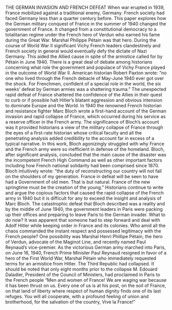 THE GERMAN INVASION AND FRENCH DEFEAT
 When war erupted in 1939, France mobilized against a traditional enemy,
Germany. French society had faced Germany less than a quarter century before. This
paper explores how the German military conquest of France in the summer of 1940
changed the government of France. It changed from a constitutional democracy to a
totalitarian regime under the French hero of Verdun who earned his fame during the
Great War. Marshal Philippe Pétain was that hero. During the course of World War II
significant Vichy French leaders clandestinely and French society in general would
eventually defy the dictate of Nazi Germany. This aided the Allied cause in spite of the
armistice called for by Pétain in June 1940.
 There is a great deal of debate among historians concerning what role the
government and populace of Vichy France played in the outcome of World War II.
American historian Robert Paxton wrote: “no one who lived through the French debacle
of May-June 1940 ever got over the shock. For Frenchmen, confident of a special role in
the world, the six weeks’ defeat by German armies was a shattering trauma.”
 The unexpected rapid defeat of France shattered the confidence of the Allies in their quest to
curb or if possible halt Hitler’s blatant aggression and obvious intension to dominate
Europe and the World.
 In 1940 the renowned French historian and resistance fighter Marc Bloch wrote a
first-hand account of the German invasion and rapid collapse of France, which occurred
during his service as a reserve officer in the French army. The significance of Bloch’s
account was it provided historians a view of the military collapse of France through the
eyes of a first-rate historian whose critical faculty and all the penetrating analysis added
credibility to the account far in excess of a typical narrative. In this work, Bloch
agonizingly struggled with why France and the French army were so inefficient in
defense of the homeland. Bloch, after significant analysis, concluded that the main cause
of the disaster was the incompetent French High Command as well as other important
factors including how French national solidarity had been comprised since 1870. Bloch
intuitively wrote: “the duty of reconstructing our country will not fall on the shoulders of
my generation. France in defeat will be seen to have had a Government of old men. That
is but natural. France of the new springtime must be the creation of the young.”
Historians continue to write and argue the copious factors that caused the rapid collapse
of the French army in 1940 but it is difficult for any to exceed the insight and analysis of
Marc Bloch.
 The catastrophic defeat that Bloch described was a reality and by the middle of
June 1940, the government leaders in Paris were packing up their offices and preparing to
leave Paris to the German invader. What to do now? It was apparent that someone had to
step forward and deal with Adolf Hitler while keeping order in France and its colonies. 
Who amid all the chaos commanded the instant respect and possessed legitimacy with the
French people? One possibility was Marshal Henri Phillipe Pétain, the hero of Verdun,
advocate of the Maginot Line, and recently named Paul Reynaud’s vice-premier. As the
victorious German army marched into Paris, on June 16, 1940, French Prime Minister
Paul Reynaud resigned in favor of a hero of the First World War, Marshal Pétain who
immediately requested terms for an armistice from Hitler. The Third Republic had
collapsed.
 It should be noted that only eight months prior to the collapse M. Edouard
Daladier, President of the Council of Ministers, had proclaimed in Paris to the French
people “Men and women of France! We are waging war because it has been thrust on us.
Every one of us is at his post, on the soil of France, on that land of liberty where respect
of human dignity finds one of its last refuges. You will all cooperate, with a profound
feeling of union and brotherhood, for the salvation of the country, Vive la France!”
